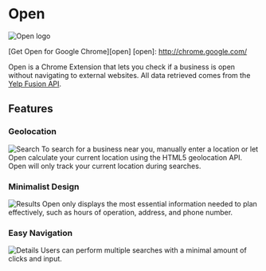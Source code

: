 # Open

![Open logo](http://res.cloudinary.com/liuffy/image/upload/c_scale,q_100,w_128/v1487453773/open_cursive_d0zsgn.png)

[Get Open for Google Chrome][open]
[open]: http://chrome.google.com/

Open is a Chrome Extension that lets you check if a business is open without navigating to external websites. All data retrieved comes from the [Yelp Fusion API](https://www.yelp.com/developers).

## Features

### Geolocation
![Search](http://res.cloudinary.com/liuffy/image/upload/c_scale,w_600/v1489002255/google-ext-screen1_kgddal.png)
To search for a business near you, manually enter a location or let Open calculate your current location using the HTML5 geolocation API. Open will only track your current location during searches.  

### Minimalist Design
![Results](http://res.cloudinary.com/liuffy/image/upload/c_scale,w_600/v1489002259/google-ext-screen2_pnrdhy.png)
Open only displays the most essential information needed to plan effectively, such as hours of operation, address, and phone number.

### Easy Navigation
![Details](http://res.cloudinary.com/liuffy/image/upload/c_scale,w_600/v1489002257/google-ext-screen3_dqrvy8.png)
Users can perform multiple searches with a minimal amount of clicks and input.




